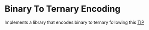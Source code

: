 # Binary To Ternary Encoding

Implements a library that encodes binary to ternary following this [TIP](https://github.com/iotaledger/tips/blob/main/tips/TIP-0005/tip-0005.md)
